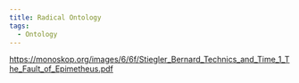 ```yaml
---
title: Radical Ontology
tags:
  - Ontology
---
```

<https://monoskop.org/images/6/6f/Stiegler_Bernard_Technics_and_Time_1_The_Fault_of_Epimetheus.pdf>
